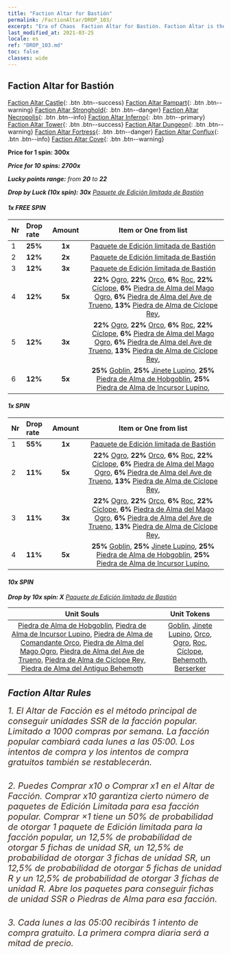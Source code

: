 ```yaml
---
title: "Faction Altar for Bastión"
permalink: /FactionAltar/DROP_103/
excerpt: "Era of Chaos  Faction Altar for Bastión. Faction Altar is the primary method for obtaining SSR units from the popular faction. Limited to 1,000 purchases each week. The popular faction changes at 05:00 every Monday. Purchase attempts and free purchase attempts will also reset then."
last_modified_at: 2021-03-25
locale: es
ref: "DROP_103.md"
toc: false
classes: wide
---
```


##  Faction Altar for **Bastión**

  [Faction Altar Castle](/es/FactionAltar/DROP_101/){: .btn .btn--success} [Faction Altar Rampart](/es/FactionAltar/DROP_102/){: .btn .btn--warning} [Faction Altar Stronghold](/es/FactionAltar/DROP_103/){: .btn .btn--danger} [Faction Altar Necropolis](/es/FactionAltar/DROP_104/){: .btn .btn--info} [Faction Altar Inferno](/es/FactionAltar/DROP_105/){: .btn .btn--primary} [Faction Altar Tower](/es/FactionAltar/DROP_106/){: .btn .btn--success} [Faction Altar Dungeon](/es/FactionAltar/DROP_107/){: .btn .btn--warning} [Faction Altar Fortress](/es/FactionAltar/DROP_108/){: .btn .btn--danger} [Faction Altar Conflux](/es/FactionAltar/DROP_109/){: .btn .btn--info} [Faction Altar Cove](/es/FactionAltar/DROP_112/){: .btn .btn--warning} 

  **Price for 1 spin: 300x** <i class="fas fa-gem"/>

  **Price for 10 spins: 2700x** <i class="fas fa-gem"/>

  **Lucky points range:** from **20** to **22**

  **Drop by Luck (10x spin): 30x** [Paquete de Edición limitada de Bastión](/es/Items/con_2103/)

####  1x FREE SPIN 

  |    Nr    |  Drop rate  |  Amount   |   Item or One from list  |
  |:---------|:------------|:---------:|:------------------------:|
  | 1 | **25%** | **1x** | [Paquete de Edición limitada de Bastión](/es/Items/con_2103/) |
  | 2 | **12%** | **2x** | [Paquete de Edición limitada de Bastión](/es/Items/con_2103/) |
  | 3 | **12%** | **3x** | [Paquete de Edición limitada de Bastión](/es/Items/con_2103/) |
  | 4 | **12%** | **5x** |  **22%** [Ogro](/es/Items/unt_220/),  **22%** [Orco](/es/Items/unt_219/),  **6%** [Roc](/es/Items/unt_221/),  **22%** [Cíclope](/es/Items/unt_222/),  **6%** [Piedra de Alma del Mago Ogro](/es/Items/unt_308/),  **6%** [Piedra de Alma del Ave de Trueno](/es/Items/unt_309/),  **13%** [Piedra de Alma de Cíclope Rey](/es/Items/unt_310/),  |
  | 5 | **12%** | **3x** |  **22%** [Ogro](/es/Items/unt_220/),  **22%** [Orco](/es/Items/unt_219/),  **6%** [Roc](/es/Items/unt_221/),  **22%** [Cíclope](/es/Items/unt_222/),  **6%** [Piedra de Alma del Mago Ogro](/es/Items/unt_308/),  **6%** [Piedra de Alma del Ave de Trueno](/es/Items/unt_309/),  **13%** [Piedra de Alma de Cíclope Rey](/es/Items/unt_310/),  |
  | 6 | **12%** | **5x** |  **25%** [Goblin](/es/Items/unt_217/),  **25%** [Jinete Lupino](/es/Items/unt_218/),  **25%** [Piedra de Alma de Hobgoblin](/es/Items/unt_305/),  **25%** [Piedra de Alma de Incursor Lupino](/es/Items/unt_306/),  |


####  1x SPIN 

  |    Nr    |  Drop rate  |  Amount   |   Item or One from list  |
  |:---------|:------------|:---------:|:------------------------:|
  | 1 | **55%** | **1x** | [Paquete de Edición limitada de Bastión](/es/Items/con_2103/) |
  | 2 | **11%** | **5x** |  **22%** [Ogro](/es/Items/unt_220/),  **22%** [Orco](/es/Items/unt_219/),  **6%** [Roc](/es/Items/unt_221/),  **22%** [Cíclope](/es/Items/unt_222/),  **6%** [Piedra de Alma del Mago Ogro](/es/Items/unt_308/),  **6%** [Piedra de Alma del Ave de Trueno](/es/Items/unt_309/),  **13%** [Piedra de Alma de Cíclope Rey](/es/Items/unt_310/),  |
  | 3 | **11%** | **3x** |  **22%** [Ogro](/es/Items/unt_220/),  **22%** [Orco](/es/Items/unt_219/),  **6%** [Roc](/es/Items/unt_221/),  **22%** [Cíclope](/es/Items/unt_222/),  **6%** [Piedra de Alma del Mago Ogro](/es/Items/unt_308/),  **6%** [Piedra de Alma del Ave de Trueno](/es/Items/unt_309/),  **13%** [Piedra de Alma de Cíclope Rey](/es/Items/unt_310/),  |
  | 4 | **11%** | **5x** |  **25%** [Goblin](/es/Items/unt_217/),  **25%** [Jinete Lupino](/es/Items/unt_218/),  **25%** [Piedra de Alma de Hobgoblin](/es/Items/unt_305/),  **25%** [Piedra de Alma de Incursor Lupino](/es/Items/unt_306/),  |


####  10x SPIN 

  **Drop by 10x spin: X** [Paquete de Edición limitada de Bastión](/es/Items/con_2103/)

  |    Unit Souls    |  Unit Tokens  |
  |:----------------:|:-------------:|
  | [Piedra de Alma de Hobgoblin](/es/Items/unt_305/), [Piedra de Alma de Incursor Lupino](/es/Items/unt_306/), [Piedra de Alma de Comandante Orco](/es/Items/unt_307/), [Piedra de Alma del Mago Ogro](/es/Items/unt_308/), [Piedra de Alma del Ave de Trueno](/es/Items/unt_309/), [Piedra de Alma de Cíclope Rey](/es/Items/unt_310/), [Piedra de Alma del Antiguo Behemoth](/es/Items/unt_311/) | [Goblin](/es/Items/unt_217/), [Jinete Lupino](/es/Items/unt_218/), [Orco](/es/Items/unt_219/), [Ogro](/es/Items/unt_220/), [Roc](/es/Items/unt_221/), [Cíclope](/es/Items/unt_222/), [Behemoth](/es/Items/unt_223/), [Berserker](/es/Items/unt_224/) |



## Faction Altar Rules

  <span style="color: #3c2a1e;font-size:20px">1. El Altar de Facción es el método principal de conseguir unidades SSR de la facción popular. Limitado a 1000 compras por semana. La facción popular cambiará cada lunes a las 05:00. Los intentos de compra y los intentos de compra gratuitos también se restablecerán. </span><br/>

<br/>  <span style="color: #3c2a1e;font-size:20px">2. Puedes Comprar x10 o Comprar x1 en el Altar de Facción. Comprar x10 garantiza cierto número de paquetes de Edición Limitada para esa facción popular. Comprar ×1 tiene un 50% de probabilidad de otorgar 1 paquete de Edición limitada para la facción popular, un 12,5% de probabilidad de otorgar 5 fichas de unidad SR, un 12,5% de probabilidad de otorgar 3 fichas de unidad SR, un 12,5% de probabilidad de otorgar 5 fichas de unidad R y un 12,5% de probabilidad de otorgar 3 fichas de unidad R. Abre los paquetes para conseguir fichas de unidad SSR o Piedras de Alma para esa facción.</span>

<br/>  <span style="color: #3c2a1e;font-size:20px">3. Cada lunes a las 05:00 recibirás 1 intento de compra gratuito. La primera compra diaria será a mitad de precio.</span><br/>

<br/>